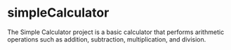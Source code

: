 # simpleCalculator
The Simple Calculator project is a basic calculator that performs arithmetic operations such as addition, subtraction, multiplication, and division.

